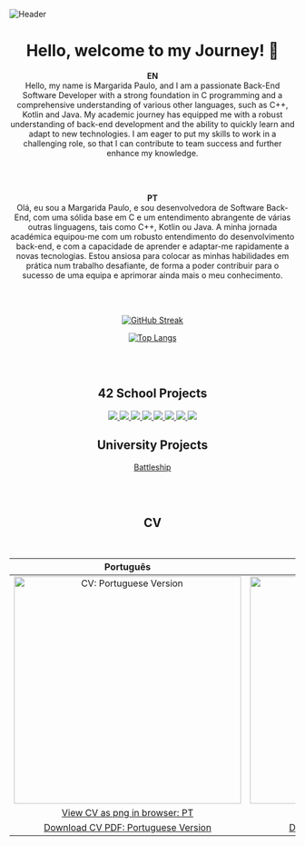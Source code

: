 ![Header](https://github.com/margarida-paulo/margarida-paulo/assets/63985525/7baed620-07fb-4d25-b61b-d8505cbcd5bc)


  
<h1 align="center">Hello, welcome to my Journey! 👋</h1>

<div align="center">
  
**EN**
<br>
Hello, my name is Margarida Paulo, and I am a passionate Back-End Software Developer with a strong foundation in C programming and a comprehensive understanding of various other languages, such as C++, Kotlin and Java. My academic journey has equipped me with a robust understanding of back-end development and the ability to quickly learn and adapt to new technologies. I am eager to put my skills to work in a challenging role, so that I can contribute to team success and further enhance my knowledge.

<br>
<br>

**PT**
<br>
Olá, eu sou a Margarida Paulo, e sou desenvolvedora de Software Back-End, com uma sólida base em C e um entendimento abrangente de várias outras linguagens, tais como C++, Kotlin ou Java. A minha jornada académica equipou-me com um robusto entendimento do desenvolvimento back-end, e com a capacidade de aprender e adaptar-me rapidamente a novas tecnologias. Estou ansiosa para colocar as minhas habilidades em prática num trabalho desafiante, de forma a poder contribuir para o sucesso de uma equipa e aprimorar ainda mais o meu conhecimento.

<br><br>

[![GitHub Streak](https://streak-stats.demolab.com?user=margarida-paulo&theme=radical&hide_border=true&date_format=j%20M%5B%20Y%5D&exclude_days=Sun%2CSat)](https://git.io/streak-stats)

[![Top Langs](https://github-readme-stats.vercel.app/api/top-langs/?username=margarida-paulo&layout=pie&theme=radical&langs_count=5&hide_border=true)](https://github.com/anuraghazra/github-readme-stats)
</div>

<br><br>
<div align="center">
  
## 42 School Projects

<a href="https://github.com/margarida-paulo/Libft">
  <img src="https://github.com/margarida-paulo/margarida-paulo/assets/63985525/a258577c-b1dd-4399-93cb-757eb30f77c8">
</a>

<a href="https://github.com/margarida-paulo/Printf">
  <img src="https://github.com/margarida-paulo/margarida-paulo/assets/63985525/35b114ed-00af-4f3e-8de2-64facc38d197">
</a>

<a href="https://github.com/margarida-paulo/GetNextLine">
  <img src="https://github.com/margarida-paulo/margarida-paulo/assets/63985525/d09c7bad-ef19-4726-a729-b3e58960a45a">
</a>

<a href="https://github.com/margarida-paulo/Push-Swap-with-Checker">
  <img src="https://github.com/margarida-paulo/margarida-paulo/assets/63985525/462f905d-2900-41ce-8e40-87fa28ca9327">
</a>

<a href="https://github.com/margarida-paulo/So_Long_Linux_Enemies">
  <img src="https://github.com/margarida-paulo/margarida-paulo/assets/63985525/d06e1b69-7108-4bd9-aa46-7889fc599d9f">
</a>

<a href="https://github.com/margarida-paulo/Pipex">
  <img src="https://github.com/margarida-paulo/margarida-paulo/assets/63985525/a6d0cd7f-8bff-40bb-b4ee-4fa57a7cf2ee">
</a>

<a href="https://github.com/margarida-paulo/Minitalk">
  <img src="https://github.com/margarida-paulo/margarida-paulo/assets/63985525/329e5e4c-513a-49a8-9d46-a45eaf3406dc">
</a>

<a href="https://github.com/Pouya-L/minishell_WIP">
  <img src="https://github.com/margarida-paulo/margarida-paulo/assets/63985525/337a22ef-2fcf-41dd-bc20-116817924893">
</a>

<br>

## University Projects

[Battleship](https://github.com/margarida-paulo/Batalha-Naval) <br>

</div>

<br><br>

<div align="center">

## CV
<br>

| Português | English |
|:---: | :---:|
| <img width="400" alt="CV: Portuguese Version" src="https://github.com/margarida-paulo/margarida-paulo/assets/63985525/29fc70c7-c8c9-4553-9f1a-1b1bfc5c3ba1"> | <img width="400" alt="CV: English Version" src="https://github.com/margarida-paulo/margarida-paulo/assets/63985525/367396e5-c656-48f3-9a60-35494e61b14a"> |
| [View CV as png in browser: PT](https://github.com/margarida-paulo/margarida-paulo/assets/63985525/29fc70c7-c8c9-4553-9f1a-1b1bfc5c3ba1) | [View CV as png in browser: EN](https://github.com/margarida-paulo/margarida-paulo/assets/63985525/367396e5-c656-48f3-9a60-35494e61b14a) |
| [Download CV PDF: Portuguese Version](https://github.com/margarida-paulo/margarida-paulo/files/15381205/CV.May.2024.PT.pdf)  | [Download CV PDF: English Version](https://github.com/margarida-paulo/margarida-paulo/files/15381202/CV.May.2024.EN.pdf) |


</div>
<!--
**margarida-paulo/margarida-paulo** is a ✨ _special_ ✨ repository because its `README.md` (this file) appears on your GitHub profile.

Here are some ideas to get you started:

- 🔭 I’m currently working on ...
- 🌱 I’m currently learning ...
- 👯 I’m looking to collaborate on ...
- 🤔 I’m looking for help with ...
- 💬 Ask me about ...
- 📫 How to reach me: ...
- 😄 Pronouns: ...
- ⚡ Fun fact: ...
-->
